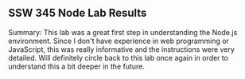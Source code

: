 ## SSW 345 Node Lab Results

Summary: This lab was a great first step in understanding the Node.js environment. Since I don't have experience in web programming or JavaScript, this was really informative and the instructions were very detailed. Will definitely circle back to this lab once again in order to understand this a bit deeper in the future.